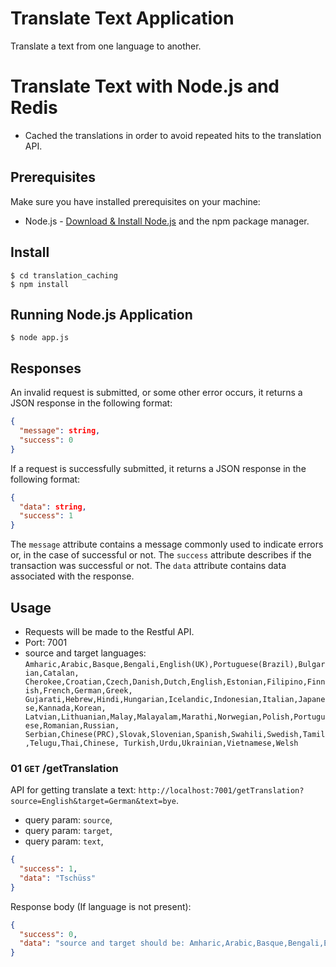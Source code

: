 # Translate Text Application

Translate a text from one language to another.

# Translate Text with Node.js and Redis

- Cached the translations in order to avoid repeated hits to the translation API.

## Prerequisites

Make sure you have installed prerequisites on your machine:

- Node.js - [Download & Install Node.js](https://nodejs.org/en/download/) and the npm package manager.

## Install

    $ cd translation_caching
    $ npm install

## Running Node.js Application

    $ node app.js

## Responses

An invalid request is submitted, or some other error occurs, it returns a JSON response in the following format:

```json
{
  "message": string,
  "success": 0
}
```

If a request is successfully submitted, it returns a JSON response in the following format:

```json
{
  "data": string,
  "success": 1
}
```

The `message` attribute contains a message commonly used to indicate errors or, in the case of successful or not.
The `success` attribute describes if the transaction was successful or not.
The `data` attribute contains data associated with the response.

## Usage

- Requests will be made to the Restful API.
- Port: 7001
- source and target languages: `Amharic,Arabic,Basque,Bengali,English(UK),Portuguese(Brazil),Bulgarian,Catalan, Cherokee,Croatian,Czech,Danish,Dutch,English,Estonian,Filipino,Finnish,French,German,Greek, Gujarati,Hebrew,Hindi,Hungarian,Icelandic,Indonesian,Italian,Japanese,Kannada,Korean, Latvian,Lithuanian,Malay,Malayalam,Marathi,Norwegian,Polish,Portuguese,Romanian,Russian, Serbian,Chinese(PRC),Slovak,Slovenian,Spanish,Swahili,Swedish,Tamil,Telugu,Thai,Chinese, Turkish,Urdu,Ukrainian,Vietnamese,Welsh`

### 01 `GET` /getTranslation

API for getting translate a text: `http://localhost:7001/getTranslation?source=English&target=German&text=bye`.

- query param: `source`,
- query param: `target`,
- query param: `text`,

```json
{
  "success": 1,
  "data": "Tschüss"
}
```

Response body (If language is not present):

```json
{
  "success": 0,
  "data": "source and target should be: Amharic,Arabic,Basque,Bengali,English(UK),Portuguese(Brazil),Bulgarian,Catalan,Cherokee,Croatian,Czech,Danish,Dutch,English,Estonian,Filipino,Finnish,French,German,Greek,Gujarati,Hebrew,Hindi,Hungarian,Icelandic,Indonesian,Italian,Japanese,Kannada,Korean,Latvian,Lithuanian,Malay,Malayalam,Marathi,Norwegian,Polish,Portuguese,Romanian,Russian,Serbian,Chinese(PRC),Slovak,Slovenian,Spanish,Swahili,Swedish,Tamil,Telugu,Thai,Chinese,Turkish,Urdu,Ukrainian,Vietnamese,Welsh"
}
```

